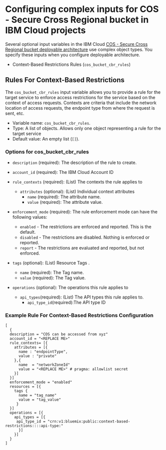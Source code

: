 # Configuring complex inputs for COS - Secure Cross Regional bucket in IBM Cloud projects

Several optional input variables in the IBM Cloud [COS - Secure Cross Regional bucket deployable architecture](https://cloud.ibm.com/catalog#deployable_architecture) use complex object types. You specify these inputs when you configure deployable architecture.

* Context-Based Restrictions Rules (`cos_bucket_cbr_rules`)


## Rules For Context-Based Restrictions <a name="cos_bucket_cbr_rules"></a>

The `cos_bucket_cbr_rules` input variable allows you to provide a rule for the target service to enforce access restrictions for the service based on the context of access requests. Contexts are criteria that include the network location of access requests, the endpoint type from where the request is sent, etc.

- Variable name: `cos_bucket_cbr_rules`.
- Type: A list of objects. Allows only one object representing a rule for the target service
- Default value: An empty list (`[]`).

### Options for cos_bucket_cbr_rules

  - `description` (required): The description of the rule to create.
  - `account_id` (required): The IBM Cloud Account ID
  - `rule_contexts` (required): (List) The contexts the rule applies to
      - `attributes` (optional): (List) Individual context attributes
        - `name` (required): The attribute name.
        - `value` (required): The attribute value.

  - `enforcement_mode` (required): The rule enforcement mode can have the following values:
      - `enabled` - The restrictions are enforced and reported. This is the default.
      - `disabled` - The restrictions are disabled. Nothing is enforced or reported.
      - `report` - The restrictions are evaluated and reported, but not enforced.
  - `tags` (optional): (List) Resource Tags .
       - `name` (required): The Tag name.
       - `value` (required): The Tag value.
  - `operations` (optional): The operations this rule applies to
    - `api_types`(required): (List) The API types this rule applies to.
        - `api_type_id`(required):The API type ID

### Example Rule For Context-Based Restrictions Configuration

```hcl
[
  {
  description = "COS can be accessed from xyz"
  account_id = "<REPLACE ME>"
  rule_contexts= [{
    attributes = [{
      name : "endpointType",
      value : "private"
    },{
      name  = "networkZoneId"
      value = "<REPLACE ME>" # pragma: allowlist secret
    }]
  }]
  enforcement_mode = "enabled"
  resources = [{
    tags {
      name = "tag_name"
      value = "tag_value"
     }
  }]
  operations = [{
    api_types = [{
     api_type_id = "crn:v1:bluemix:public:context-based-restrictions::::api-type:"
      }]
    }]
  }
]
```
